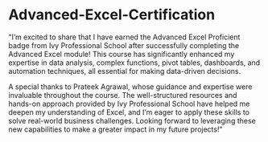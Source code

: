# Advanced-Excel-Certification
"I’m excited to share that I have earned the Advanced Excel Proficient badge from Ivy Professional School after successfully 
completing the Advanced Excel module! This course has significantly enhanced my expertise in data analysis,
 complex functions, pivot tables, dashboards, and automation techniques, all essential for making data-driven decisions.

A special thanks to Prateek Agrawal, whose guidance and expertise were invaluable throughout the course. The well-structured resources and hands-on approach provided by Ivy Professional School have helped me deepen my understanding of Excel, and I’m eager to apply these skills to solve real-world business challenges.
Looking forward to leveraging these new capabilities to make a greater impact in my future projects!"


